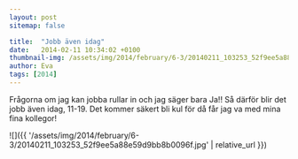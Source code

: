 ```yaml
---
layout: post
sitemap: false

title:  "Jobb även idag"
date:   2014-02-11 10:34:02 +0100
thumbnail-img: /assets/img/2014/february/6-3/20140211_103253_52f9ee5a88e59d9bb8b0096f.jpg
author: Eva
tags: [2014]
---
```


Frågorna om jag kan jobba rullar in och jag säger bara Ja!! Så därför blir det jobb även idag, 11-19. Det kommer säkert bli kul för då får jag va med mina fina kollegor!

![]({{ '/assets/img/2014/february/6-3/20140211_103253_52f9ee5a88e59d9bb8b0096f.jpg'  | relative_url }})

